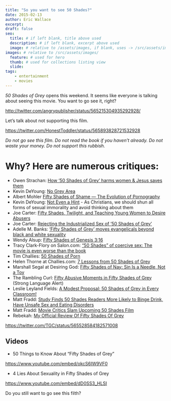 ```yaml
---
title: "So you want to see 50 Shades?"
date: 2015-02-13
author: Eric Wallace
excerpt:
draft: false
seo:
  title: # if left blank, title above used
  description: # if left blank, excerpt above used
  image: # relative to /assets/images, if blank, uses -> /src/assets/images/meta/default.png
images: # relative to /src/assets/images/
  feature: # used for hero
  thumb: # used for collections listing view
  slide:
tags:
    - entertainment
    - movies
---
```


_50 Shades of Grey_ opens this weekend. It seems like everyone is talking about seeing this movie. You want to go see it, right?

http://twitter.com/angrypublisher/status/565215304935292928/

Let’s talk about not supporting this film.

https://twitter.com/HonestToddler/status/565893828721532928

_Do not go see this film. Do not read the book if you haven’t already. Do not waste your money. Do not support this rubbish._

# Why? Here are numerous critiques:

- Owen Strachan: [How ‘50 Shades of Grey’ harms women & Jesus saves them](http://www.bpnews.net/44203/firstperson-how-50-shades-of-grey-harms-women-and-jesus-saves-them)
- Kevin DeYoung: [No Grey Area](http://www.thegospelcoalition.org/blogs/kevindeyoung/2015/02/11/no-grey-area/)
- Albert Mohler [Fifty Shades of Shame — The Evolution of Pornography](http://www.albertmohler.com/2015/02/13/fifty-shades-of-shame-the-evolution-of-pornography/)
- Kevin DeYoung: [Not Even a Hint](http://www.thegospelcoalition.org/blogs/kevindeyoung/2013/08/28/not-even-a-hint/) - As Christians, we should shun all forms of sexual immorality and avoid thinking about them
- Joe Carter: [Fifty Shades, Twilight, and Teaching Young Women to Desire Abusers](http://www.thegospelcoalition.org/article/fifty-shades-twilight-and-teaching-young-women-to-desire-abusers)
- Joe Carter: [Rejecting the Industrialized Sex of ‘50 Shades of Grey’](http://www.thegospelcoalition.org/article/rejecting-the-industrialized-sex-of-50-shades-of-grey)
- Adelle M. Banks: [‘Fifty Shades of Grey’ moves evangelicals beyond black and white sexuality](http://www.religionnews.com/2012/11/29/fifty-shades-of-grey-moves-evangelicals-beyond-black-and-white-sexuality/)
- Wendy Alsup: [Fifty Shades of Genesis 3:16](http://www.theologyforwomen.org/2015/02/fifty-shades-of-genesis-316.html)
- Tracy Clark-Flory on Salon.com: [“50 Shades” of coercive sex: The movie is even worse than the book](http://www.salon.com/2015/02/13/“50_shades”_of_coercive_sex_the_movie_is_even_worse_than_the_book/)
- Tim Challies: [50 Shades of Porn](http://www.challies.com/articles/50-shades-of-porn)
- Helen Thorne at Challies.com: [7 Lessons from 50 Shades of Grey](http://www.challies.com/a-la-carte/7-lessons-from-50-shades-of-grey)
- Marshall Segal at Desiring God: [Fifty Shades of Nay: Sin Is a Needle, Not a Toy](http://www.desiringgod.org/blog/posts/fifty-shades-of-nay-sin-is-a-needle-not-a-toy)
- The Rambling Curl: [Fifty Abusive Moments in Fifty Shades of Grey](http://theramblingcurl.blogspot.co.uk/2014/02/fifty-abusive-moments-in-fifty-shades.html?m=1) (Strong Language Alert)
- Leslie Leyland Fields: [A Modest Proposal: 50 Shades of Grey in Every Classroom!](http://www.leslieleylandfields.com/2015/02/a-modest-proposal-50-shades-of-grey-in.html#8P382CjDwjUtb0EP.99)
- Matt Fradd: [Study Finds 50 Shades Readers More Likely to Binge Drink, Have Unsafe Sex and Eating Disorders](http://theporneffect.com/blog/posts/study-finds-50-shades-readers-more-likely-to-binge-drink-have-unsafe-sex-and-eating-disorders)
- Matt Fradd: [Movie Critics Slam Upcoming 50 Shades Film](http://theporneffect.com/blog/posts/movie-critics-slam-upcoming-50-shades-film)
- Rebekah: [My Official Review Of Fifty Shades Of Grey](http://kluv.cbslocal.com/2015/02/13/rebekah-my-official-review-of-fifty-shades-of-grey/)

https://twitter.com/TGC/status/565528584182571008

## Videos

- 50 Things to Know About “Fifty Shades of Grey”

https://www.youtube.com/embed/okcS6IW9VF0

- 4 Lies About Sexuality in Fifty Shades of Grey

https://www.youtube.com/embed/dD0SS3_HLSI

Do you still want to go see this filth?
